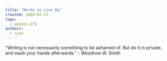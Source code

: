 ```yaml
---
title: "Words to Live By"
created: 2004-03-12
tags: 
  - quotes-275
authors: 
  - ryan
---
```


"Writing is not necessarily something to be ashamed of. But do it in private, and wash your hands afterwards." _\- Woodrow W. Smith_

